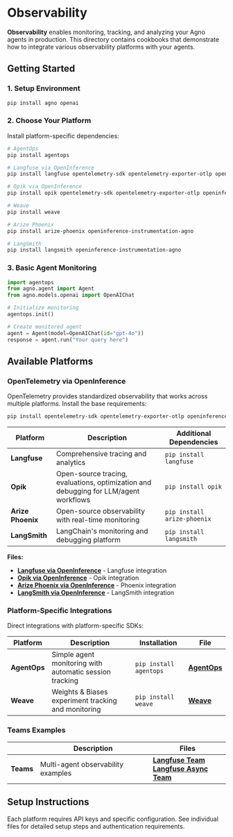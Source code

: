 # Observability

**Observability** enables monitoring, tracking, and analyzing your Agno agents in production. This directory contains cookbooks that demonstrate how to integrate various observability platforms with your agents.

## Getting Started

### 1. Setup Environment

```bash
pip install agno openai
```

### 2. Choose Your Platform

Install platform-specific dependencies:

```bash
# AgentOps
pip install agentops

# Langfuse via OpenInference  
pip install langfuse opentelemetry-sdk opentelemetry-exporter-otlp openinference-instrumentation-agno

# Opik via OpenInference
pip install opik opentelemetry-sdk opentelemetry-exporter-otlp openinference-instrumentation-agno

# Weave
pip install weave

# Arize Phoenix
pip install arize-phoenix openinference-instrumentation-agno

# LangSmith
pip install langsmith openinference-instrumentation-agno
```

### 3. Basic Agent Monitoring

```python
import agentops
from agno.agent import Agent
from agno.models.openai import OpenAIChat

# Initialize monitoring
agentops.init()

# Create monitored agent
agent = Agent(model=OpenAIChat(id="gpt-4o"))
response = agent.run("Your query here")
```

## Available Platforms

### OpenTelemetry via OpenInference

OpenTelemetry provides standardized observability that works across multiple platforms. Install the base requirements:

```bash
pip install opentelemetry-sdk opentelemetry-exporter-otlp openinference-instrumentation-agno
```

| Platform | Description | Additional Dependencies |
|----------|-------------|------------------------|
| **Langfuse** | Comprehensive tracing and analytics | `pip install langfuse` |
| **Opik** | Open-source tracing, evaluations, optimization and debugging for LLM/agent workflows | `pip install opik` |
| **Arize Phoenix** | Open-source observability with real-time monitoring | `pip install arize-phoenix` |
| **LangSmith** | LangChain's monitoring and debugging platform | `pip install langsmith` |

**Files:**
- **[Langfuse via OpenInference](./langfuse_via_openinference.py)** - Langfuse integration
- **[Opik via OpenInference](./opik_via_openinference.py)** - Opik integration
- **[Arize Phoenix via OpenInference](./arize_phoenix_via_openinference.py)** - Phoenix integration  
- **[LangSmith via OpenInference](./langsmith_via_openinference.py)** - LangSmith integration

### Platform-Specific Integrations

Direct integrations with platform-specific SDKs:

| Platform | Description | Installation | File |
|----------|-------------|--------------|------|
| **AgentOps** | Simple agent monitoring with automatic session tracking | `pip install agentops` | **[AgentOps](./agent_ops.py)** |
| **Weave** | Weights & Biases experiment tracking and monitoring | `pip install weave` | **[Weave](./weave_op.py)** |

### Teams Examples

|  | Description | Files |
|----------|-------------|-------|
| **Teams** | Multi-agent observability examples | **[Langfuse Team](./teams/langfuse_via_openinference_team.py)**<br>**[Langfuse Async Team](./teams/langfuse_via_openinference_async_team.py)** |

## Setup Instructions

Each platform requires API keys and specific configuration. See individual files for detailed setup steps and authentication requirements.
